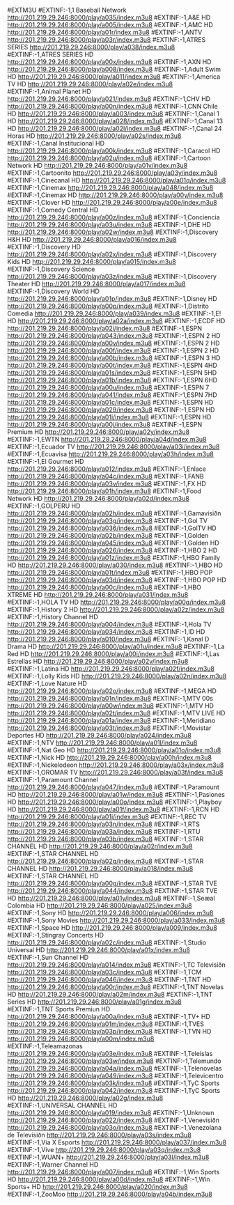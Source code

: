 #EXTM3U
#EXTINF:-1,1 Baseball Network
http://201.219.29.246:8000/play/a035/index.m3u8
#EXTINF:-1,A&E HD
http://201.219.29.246:8000/play/a005/index.m3u8
#EXTINF:-1,AMC HD
http://201.219.29.246:8000/play/a01r/index.m3u8
#EXTINF:-1,ANTV
http://201.219.29.246:8000/play/a03r/index.m3u8
#EXTINF:-1,ATRES SERIES
http://201.219.29.246:8000/play/a038/index.m3u8
#EXTINF:-1,ATRES SERIES HD
http://201.219.29.246:8000/play/a00x/index.m3u8
#EXTINF:-1,AXN HD
http://201.219.29.246:8000/play/a008/index.m3u8
#EXTINF:-1,Adult Swim HD
http://201.219.29.246:8000/play/a011/index.m3u8
#EXTINF:-1,America TV HD
http://201.219.29.246:8000/play/a02e/index.m3u8
#EXTINF:-1,Animal Planet HD
http://201.219.29.246:8000/play/a021/index.m3u8
#EXTINF:-1,CHV HD
http://201.219.29.246:8000/play/a00n/index.m3u8
#EXTINF:-1,CNN Chile HD
http://201.219.29.246:8000/play/a003/index.m3u8
#EXTINF:-1,Canal 1 HD
http://201.219.29.246:8000/play/a028/index.m3u8
#EXTINF:-1,Canal 13 HD
http://201.219.29.246:8000/play/a02l/index.m3u8
#EXTINF:-1,Canal 24 Horas HD
http://201.219.29.246:8000/play/a02s/index.m3u8
#EXTINF:-1,Canal Institucional HD
http://201.219.29.246:8000/play/a00k/index.m3u8
#EXTINF:-1,Caracol HD
http://201.219.29.246:8000/play/a02u/index.m3u8
#EXTINF:-1,Cartoon Network HD
http://201.219.29.246:8000/play/a01v/index.m3u8
#EXTINF:-1,Cartoonito
http://201.219.29.246:8000/play/a03y/index.m3u8
#EXTINF:-1,Cinecanal HD
http://201.219.29.246:8000/play/a01q/index.m3u8
#EXTINF:-1,Cinemax
http://201.219.29.246:8000/play/a048/index.m3u8
#EXTINF:-1,Cinemax HD
http://201.219.29.246:8000/play/a00y/index.m3u8
#EXTINF:-1,Clover HD
http://201.219.29.246:8000/play/a00e/index.m3u8
#EXTINF:-1,Comedy Central HD
http://201.219.29.246:8000/play/a00z/index.m3u8
#EXTINF:-1,Conciencia
http://201.219.29.246:8000/play/a03u/index.m3u8
#EXTINF:-1,DHE HD
http://201.219.29.246:8000/play/a02w/index.m3u8
#EXTINF:-1,Discovery H&H HD
http://201.219.29.246:8000/play/a016/index.m3u8
#EXTINF:-1,Discovery HD
http://201.219.29.246:8000/play/a02x/index.m3u8
#EXTINF:-1,Discovery Kids HD
http://201.219.29.246:8000/play/a015/index.m3u8
#EXTINF:-1,Discovery Science
http://201.219.29.246:8000/play/a03z/index.m3u8
#EXTINF:-1,Discovery Theater HD
http://201.219.29.246:8000/play/a017/index.m3u8
#EXTINF:-1,Discovery World HD
http://201.219.29.246:8000/play/a01p/index.m3u8
#EXTINF:-1,Disney HD
http://201.219.29.246:8000/play/a00p/index.m3u8
#EXTINF:-1,Distrito Comedia
http://201.219.29.246:8000/play/a039/index.m3u8
#EXTINF:-1,E! HD
http://201.219.29.246:8000/play/a02a/index.m3u8
#EXTINF:-1,ECDF HD
http://201.219.29.246:8000/play/a02i/index.m3u8
#EXTINF:-1,ESPN
http://201.219.29.246:8000/play/a043/index.m3u8
#EXTINF:-1,ESPN 2 HD
http://201.219.29.246:8000/play/a00v/index.m3u8
#EXTINF:-1,ESPN 2 HD
http://201.219.29.246:8000/play/a00f/index.m3u8
#EXTINF:-1,ESPN 2 HD
http://201.219.29.246:8000/play/a00b/index.m3u8
#EXTINF:-1,ESPN 3 HD
http://201.219.29.246:8000/play/a00t/index.m3u8
#EXTINF:-1,ESPN 4HD
http://201.219.29.246:8000/play/a01s/index.m3u8
#EXTINF:-1,ESPN 5HD
http://201.219.29.246:8000/play/a01b/index.m3u8
#EXTINF:-1,ESPN 6HD
http://201.219.29.246:8000/play/a00u/index.m3u8
#EXTINF:-1,ESPN 7
http://201.219.29.246:8000/play/a041/index.m3u8
#EXTINF:-1,ESPN 7HD
http://201.219.29.246:8000/play/a01c/index.m3u8
#EXTINF:-1,ESPN HD
http://201.219.29.246:8000/play/a029/index.m3u8
#EXTINF:-1,ESPN HD
http://201.219.29.246:8000/play/a01i/index.m3u8
#EXTINF:-1,ESPN HD
http://201.219.29.246:8000/play/a00j/index.m3u8
#EXTINF:-1,ESPN Premium HD
http://201.219.29.246:8000/play/a02y/index.m3u8
#EXTINF:-1,EWTN
http://201.219.29.246:8000/play/a04d/index.m3u8
#EXTINF:-1,Ecuador TV
http://201.219.29.246:8000/play/a03i/index.m3u8
#EXTINF:-1,Ecuavisa
http://201.219.29.246:8000/play/a03h/index.m3u8
#EXTINF:-1,El Gourmet HD
http://201.219.29.246:8000/play/a012/index.m3u8
#EXTINF:-1,Enlace
http://201.219.29.246:8000/play/a04c/index.m3u8
#EXTINF:-1,FANB
http://201.219.29.246:8000/play/a03v/index.m3u8
#EXTINF:-1,FX HD
http://201.219.29.246:8000/play/a01h/index.m3u8
#EXTINF:-1,Food Network HD
http://201.219.29.246:8000/play/a02d/index.m3u8
#EXTINF:-1,GOLPERU HD
http://201.219.29.246:8000/play/a02h/index.m3u8
#EXTINF:-1,Gamavisiðn
http://201.219.29.246:8000/play/a03g/index.m3u8
#EXTINF:-1,Gol TV
http://201.219.29.246:8000/play/a036/index.m3u8
#EXTINF:-1,GolTV HD
http://201.219.29.246:8000/play/a02b/index.m3u8
#EXTINF:-1,Golden
http://201.219.29.246:8000/play/a045/index.m3u8
#EXTINF:-1,Golden HD
http://201.219.29.246:8000/play/a026/index.m3u8
#EXTINF:-1,HBO 2 HD
http://201.219.29.246:8000/play/a01z/index.m3u8
#EXTINF:-1,HBO Family HD
http://201.219.29.246:8000/play/a030/index.m3u8
#EXTINF:-1,HBO HD
http://201.219.29.246:8000/play/a01t/index.m3u8
#EXTINF:-1,HBO POP
http://201.219.29.246:8000/play/a03d/index.m3u8
#EXTINF:-1,HBO POP HD
http://201.219.29.246:8000/play/a00c/index.m3u8
#EXTINF:-1,HBO XTREME HD
http://201.219.29.246:8000/play/a031/index.m3u8
#EXTINF:-1,HOLA TV HD
http://201.219.29.246:8000/play/a00q/index.m3u8
#EXTINF:-1,History 2 HD
http://201.219.29.246:8000/play/a02z/index.m3u8
#EXTINF:-1,History Channel HD
http://201.219.29.246:8000/play/a004/index.m3u8
#EXTINF:-1,Hola TV
http://201.219.29.246:8000/play/a034/index.m3u8
#EXTINF:-1,ID HD
http://201.219.29.246:8000/play/a010/index.m3u8
#EXTINF:-1,Kanal D Drama HD
http://201.219.29.246:8000/play/a01u/index.m3u8
#EXTINF:-1,La Red HD
http://201.219.29.246:8000/play/a00i/index.m3u8
#EXTINF:-1,Las Estrellas HD
http://201.219.29.246:8000/play/a02v/index.m3u8
#EXTINF:-1,Latina HD
http://201.219.29.246:8000/play/a02f/index.m3u8
#EXTINF:-1,Lolly Kids HD
http://201.219.29.246:8000/play/a02n/index.m3u8
#EXTINF:-1,Love Nature HD
http://201.219.29.246:8000/play/a02o/index.m3u8
#EXTINF:-1,MEGA HD
http://201.219.29.246:8000/play/a01n/index.m3u8
#EXTINF:-1,MTV 00s
http://201.219.29.246:8000/play/a00w/index.m3u8
#EXTINF:-1,MTV HD
http://201.219.29.246:8000/play/a02t/index.m3u8
#EXTINF:-1,MTV LIVE HD
http://201.219.29.246:8000/play/a01a/index.m3u8
#EXTINF:-1,Meridiano
http://201.219.29.246:8000/play/a03t/index.m3u8
#EXTINF:-1,Movistar Deportes HD
http://201.219.29.246:8000/play/a024/index.m3u8
#EXTINF:-1,NTV
http://201.219.29.246:8000/play/a01l/index.m3u8
#EXTINF:-1,Nat Geo HD
http://201.219.29.246:8000/play/a01o/index.m3u8
#EXTINF:-1,Nick HD
http://201.219.29.246:8000/play/a00h/index.m3u8
#EXTINF:-1,Nickelodeon
http://201.219.29.246:8000/play/a03x/index.m3u8
#EXTINF:-1,OROMAR TV
http://201.219.29.246:8000/play/a03f/index.m3u8
#EXTINF:-1,Paramount Channel
http://201.219.29.246:8000/play/a047/index.m3u8
#EXTINF:-1,Paramount HD
http://201.219.29.246:8000/play/a01w/index.m3u8
#EXTINF:-1,Pasiones HD
http://201.219.29.246:8000/play/a00o/index.m3u8
#EXTINF:-1,Playboy HD
http://201.219.29.246:8000/play/a01f/index.m3u8
#EXTINF:-1,RCN HD
http://201.219.29.246:8000/play/a01j/index.m3u8
#EXTINF:-1,REC TV
http://201.219.29.246:8000/play/a03n/index.m3u8
#EXTINF:-1,RTS
http://201.219.29.246:8000/play/a03a/index.m3u8
#EXTINF:-1,RTU
http://201.219.29.246:8000/play/a03b/index.m3u8
#EXTINF:-1,STAR CHANNEL HD
http://201.219.29.246:8000/play/a02r/index.m3u8
#EXTINF:-1,STAR CHANNEL HD
http://201.219.29.246:8000/play/a02q/index.m3u8
#EXTINF:-1,STAR CHANNEL HD
http://201.219.29.246:8000/play/a018/index.m3u8
#EXTINF:-1,STAR CHANNEL HD
http://201.219.29.246:8000/play/a00g/index.m3u8
#EXTINF:-1,STAR TVE
http://201.219.29.246:8000/play/a044/index.m3u8
#EXTINF:-1,STAR TVE HD
http://201.219.29.246:8000/play/a01y/index.m3u8
#EXTINF:-1,Seæal Colombia HD
http://201.219.29.246:8000/play/a025/index.m3u8
#EXTINF:-1,Sony HD
http://201.219.29.246:8000/play/a006/index.m3u8
#EXTINF:-1,Sony Movies
http://201.219.29.246:8000/play/a033/index.m3u8
#EXTINF:-1,Space HD
http://201.219.29.246:8000/play/a009/index.m3u8
#EXTINF:-1,Stingray Concerts HD
http://201.219.29.246:8000/play/a02c/index.m3u8
#EXTINF:-1,Studio Universal HD
http://201.219.29.246:8000/play/a01x/index.m3u8
#EXTINF:-1,Sun Channel HD
http://201.219.29.246:8000/play/a014/index.m3u8
#EXTINF:-1,TC Televisiðn
http://201.219.29.246:8000/play/a03c/index.m3u8
#EXTINF:-1,TCM
http://201.219.29.246:8000/play/a046/index.m3u8
#EXTINF:-1,TNT HD
http://201.219.29.246:8000/play/a00r/index.m3u8
#EXTINF:-1,TNT Novelas HD
http://201.219.29.246:8000/play/a02m/index.m3u8
#EXTINF:-1,TNT Series HD
http://201.219.29.246:8000/play/a01g/index.m3u8
#EXTINF:-1,TNT Sports Premiun HD
http://201.219.29.246:8000/play/a00a/index.m3u8
#EXTINF:-1,TV+ HD
http://201.219.29.246:8000/play/a01m/index.m3u8
#EXTINF:-1,TVES
http://201.219.29.246:8000/play/a03p/index.m3u8
#EXTINF:-1,TVN HD
http://201.219.29.246:8000/play/a00m/index.m3u8
#EXTINF:-1,Teleamazonas
http://201.219.29.246:8000/play/a03e/index.m3u8
#EXTINF:-1,Teleislas
http://201.219.29.246:8000/play/a03w/index.m3u8
#EXTINF:-1,Telemundo
http://201.219.29.246:8000/play/a04a/index.m3u8
#EXTINF:-1,Telenovelas
http://201.219.29.246:8000/play/a049/index.m3u8
#EXTINF:-1,Televicentro
http://201.219.29.246:8000/play/a03k/index.m3u8
#EXTINF:-1,TyC Sports
http://201.219.29.246:8000/play/a042/index.m3u8
#EXTINF:-1,TyC Sports HD
http://201.219.29.246:8000/play/a02g/index.m3u8
#EXTINF:-1,UNIVERSAL CHANNEL HD
http://201.219.29.246:8000/play/a019/index.m3u8
#EXTINF:-1,Unknown
http://201.219.29.246:8000/play/a022/index.m3u8
#EXTINF:-1,Venevisiðn
http://201.219.29.246:8000/play/a03o/index.m3u8
#EXTINF:-1,Venezolana de Televisiðn
http://201.219.29.246:8000/play/a03s/index.m3u8
#EXTINF:-1,Via X Esports
http://201.219.29.246:8000/play/a037/index.m3u8
#EXTINF:-1,Vive
http://201.219.29.246:8000/play/a03q/index.m3u8
#EXTINF:-1,WUAN+
http://201.219.29.246:8000/play/a03l/index.m3u8
#EXTINF:-1,Warner Channel HD
http://201.219.29.246:8000/play/a007/index.m3u8
#EXTINF:-1,Win Sports HD
http://201.219.29.246:8000/play/a00d/index.m3u8
#EXTINF:-1,Win Sports+ HD
http://201.219.29.246:8000/play/a020/index.m3u8
#EXTINF:-1,ZooMoo
http://201.219.29.246:8000/play/a04b/index.m3u8
